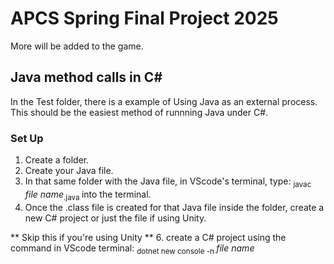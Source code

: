 # APCS Spring Final Project 2025

More will be added to the game.

## Java method calls in C#

In the Test folder, there is a example of Using Java as an external process. This should be the easiest method of runnning Java under C#. 

### Set Up

1. Create a folder.
2. Create your Java file.
3. In that same folder with the Java file, in VScode's terminal, type: <sub> javac </sub> _file name_<sub>.java </sub> into the terminal.
4. Once the .class file is created for that Java file inside the folder, create a new C# project or just the file if using Unity.

** Skip this if you're using Unity **
6. create a C# project using the command in VScode terminal: <sub> dotnet new console -n </sub> _file name_
